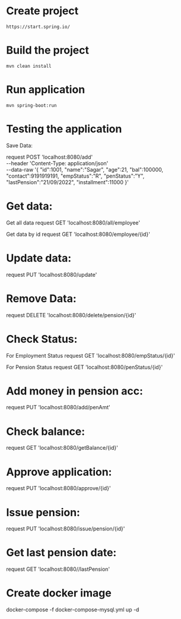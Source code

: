# Create project

``` 
https://start.spring.io/
```

# Build the project

``` 
mvn clean install
```

# Run application

``` 
mvn spring-boot:run
```

# Testing the application
Save Data:

request POST 'localhost:8080/add' \
--header 'Content-Type: application/json' \
--data-raw
'{
"id":1001,
"name":"Sagar",
"age":21,
"bal":100000,
"contact":9191919191,
"empStatus":"R",
"penStatus":"Y",
"lastPension":"21/09/2022",
"installment":11000
}'

# Get data: 

Get all data
request GET 'localhost:8080/all/employee'

Get data by id
request GET 'localhost:8080/employee/{id}'

# Update data:

request PUT 'localhost:8080/update'

# Remove Data:

request DELETE 'localhost:8080/delete/pension/{id}'

# Check Status:

For Employment Status
request GET 'localhost:8080/empStatus/{id}'

For Pension Status
request GET 'localhost:8080/penStatus/{id}'

# Add money in pension acc:

request PUT 'localhost:8080/add/penAmt'

# Check balance:

request GET 'localhost:8080/getBalance/{id}'

# Approve application:

request PUT 'localhost:8080/approve/{id}'

# Issue pension:

request PUT 'localhost:8080/issue/pension/{id}'

# Get last pension date:

request GET 'localhost:8080//lastPension'

# Create docker image

docker-compose -f docker-compose-mysql.yml up -d
